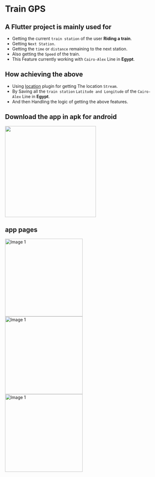 # Train GPS



## A Flutter project is mainly used for 
* Getting the current `train station` of the user **Riding a train**.
* Getting `Next Station`.
* Getting the `time` or `distance` remaining to the next station.
* Also getting the `Speed` of the train.
* This Feature currently working with `Cairo-Alex` Line in **Egypt**.


## How achieving the above
 * Using [location](https://pub.dev/packages/location) plugin for getting The location `Stream`.
 * By Saving all the `train station` `Latitude and Longitude` of the `Cairo-Alex` Line in **Egypt**.
 * And then Handling the logic of getting the above features. 


## Download the app in apk for android
<a href="https://github.com/salahalshafey/train_location_service/raw/main/assets/Train%20GPS.apk"><img src="https://playerzon.com/asset/download.png" width="300"></img></a>


## app pages
<img src="https://github.com/salahalshafey/train_location_service/assets/64344500/63f3fc4d-c136-445c-8030-73a3a0eba87d" alt="Image 1" width="256px"/>  <img src="https://github.com/salahalshafey/train_location_service/assets/64344500/a227c152-4b25-448e-91ef-e4ab48772f2c" alt="Image 1" width="256px"/>  <img src="https://github.com/salahalshafey/train_location_service/assets/64344500/4c80b82a-b704-4907-8b2f-f10ab94b0d2c" alt="Image 1" width="256px"/>
